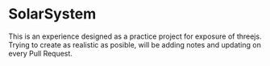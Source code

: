 # SolarSystem

This is an experience designed as a practice project for exposure of threejs. Trying to create as realistic as posible, will be adding notes and updating on every Pull Request.
